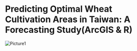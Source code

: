 # Predicting Optimal Wheat Cultivation Areas in Taiwan: A Forecasting Study(ArcGIS & R) 

![Picture1](https://github.com/jiaqiyu1/PortfolioProject/assets/84236678/5d6468f6-763d-4a11-9713-caa810c32530)
